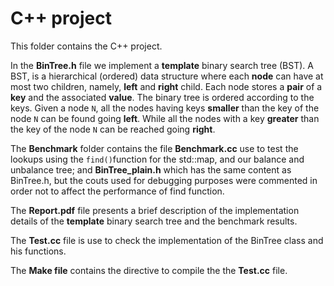 # C++ project

This folder contains the C++ project.

In the **BinTree.h** file we implement a **template** binary search tree (BST). A BST, is a hierarchical (ordered) data structure where each **node** can have at most two children, namely, **left** and **right** child. Each node stores a **pair** of a **key** and the associated **value**. The binary tree is ordered according to the keys. Given a node `N`, all the nodes having keys **smaller** than the key of the node `N` can be found going **left**. While all the nodes with a key **greater** than the key of the node `N` can be reached going **right**. 

The **Benchmark** folder contains the file **Benchmark.cc** use to test the lookups using the `find()`function for the std::map, and our balance and unbalance tree; and **BinTree_plain.h** which has the same content as BinTree.h, but the couts used for debugging purposes were commented in order not to affect the performance of find function.

The **Report.pdf** file presents a brief description of the implementation details of the **template** binary search tree and the benchmark results.

The **Test.cc** file is use to check the implementation of the BinTree class and his functions.

The **Make file** contains the directive to compile the the **Test.cc** file.



